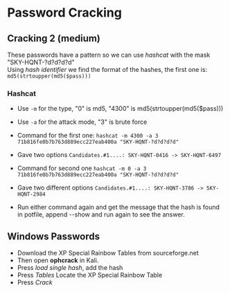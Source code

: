 # Password Cracking


## Cracking 2 (medium)
These passwords have a pattern so we can use *hashcat* with the mask "SKY-HQNT-?d?d?d?d"  
Using *hash identifier* we find the format of the hashes, the first one is: `md5(strtoupper(md5($pass)))`

### Hashcat
* Use `-m` for the type, "0" is md5, "4300" is md5(strtoupper(md5($pass)))
* Use `-a` for the attack mode, "3" is brute force
* Command for the first one: `hashcat -m 4300 -a 3 71b816fe0b7b763d889ecc227eab400a "SKY-HQNT-?d?d?d?d"
`  
* Gave two options `Candidates.#1....: SKY-HQNT-0416 -> SKY-HQNT-6497` 

* Command for second one `hashcat -m 0 -a 3 71b816fe0b7b763d889ecc227eab400a "SKY-HQNT-?d?d?d?d"
`  
* Gave two different options `Candidates.#1....: SKY-HQNT-3786 -> SKY-HQNT-2984`
* Run either command again and get the message that the hash is found in potfile, append --show and run again to see the answer.

## Windows Passwords
* Download the XP Special Rainbow Tables from sourceforge.net  
* Then open **ophcrack** in Kali.  
* Press *load single hash*, add the hash
* Press *Tables* Locate the XP Special Rainbow Table
* Press *Crack*